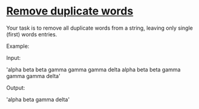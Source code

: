# [Remove duplicate words](https://www.codewars.com/kata/remove-duplicate-words "https://www.codewars.com/kata/5b39e3772ae7545f650000fc")

Your task is to remove all duplicate words from a string, leaving only single (first) words entries.

Example:

Input:

'alpha beta beta gamma gamma gamma delta alpha beta beta gamma gamma gamma delta'

Output:

'alpha beta gamma delta'
  
